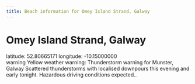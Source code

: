 ```yaml
---
title: Beach information for Omey Island Strand, Galway
---
```

# Omey Island Strand, Galway 

<div class="location-info">latitude: 52.80665171 longitude: -10.15000000</div>
<div id="met-eireann-warnings"><span class="material-icons yellow-warning">warning</span>&nbsp;Yellow weather warning: Thunderstorm warning for Munster, Galway Scattered thunderstorms with localised downpours this evening and early tonight. Hazardous driving conditions expected..&nbsp;</div>
<div></div>